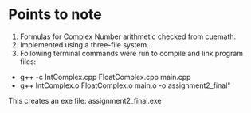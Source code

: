 # Points to note

1. Formulas for Complex Number arithmetic checked from cuemath.
2. Implemented using a three-file system.
2. Following terminal commands were run to compile and link program files:
+ g++ -c IntComplex.cpp FloatComplex.cpp main.cpp
+ g++ IntComplex.o FloatComplex.o main.o -o assignment2_final"

This creates an exe file: assignment2_final.exe
